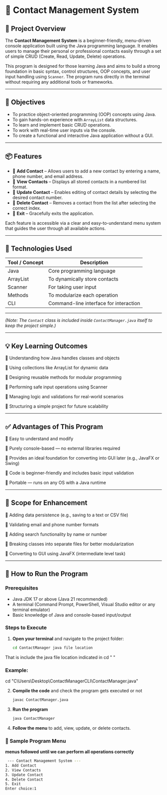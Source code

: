 # 📇 Contact Management System

## 📝 Project Overview

The **Contact Management System** is a beginner-friendly, menu-driven console application built using the Java programming language. It enables users to manage their personal or professional contacts easily through a set of simple CRUD (Create, Read, Update, Delete) operations.

This program is designed for those learning Java and aims to build a strong foundation in basic syntax, control structures, OOP concepts, and user input handling using `Scanner`. The program runs directly in the terminal without requiring any additional tools or frameworks.

---

## 🎯 Objectives

- To practice object-oriented programming (OOP) concepts using Java.
- To gain hands-on experience with `ArrayList` data structures.
- To learn and implement basic CRUD operations.
- To work with real-time user inputs via the console.
- To create a functional and interactive Java application without a GUI.

---

## 📦 Features

- 🔹 **Add Contact** – Allows users to add a new contact by entering a name, phone number, and email address.
- 🔹 **View Contacts** – Displays all stored contacts in a numbered list format.
- 🔹 **Update Contact** – Enables editing of contact details by selecting the desired contact number.
- 🔹 **Delete Contact** – Removes a contact from the list after selecting the correct index.
- 🔹 **Exit** – Gracefully exits the application.

Each feature is accessible via a clear and easy-to-understand menu system that guides the user through all available actions.

---

## 🔧 Technologies Used

| Tool / Concept | Description |
|----------------|-------------|
| Java  | Core programming language |
| ArrayList | To dynamically store contacts |
| Scanner | For taking user input |
| Methods | To modularize each operation |
| CLI | Command-line interface for interaction |

---

*(Note: The `Contact` class is included inside `ContactManager.java` itself to keep the project simple.)*

---

## 💡 Key Learning Outcomes

📌 Understanding how Java handles classes and objects

📌 Using collections like ArrayList for dynamic data

📌 Designing reusable methods for modular programming

📌 Performing safe input operations using Scanner

📌 Managing logic and validations for real-world scenarios

📌 Structuring a simple project for future scalability

---

## ✅ Advantages of This Program

📌 Easy to understand and modify

📌 Purely console-based — no external libraries required

📌 Provides an ideal foundation for converting into GUI later (e.g., JavaFX or Swing)

📌 Code is beginner-friendly and includes basic input validation

📌 Portable — runs on any OS with a Java runtime

---

## 🚀 Scope for Enhancement

📌 Adding data persistence (e.g., saving to a text or CSV file)

📌 Validating email and phone number formats

📌 Adding search functionality by name or number

📌 Breaking classes into separate files for better modularization

📌 Converting to GUI using JavaFX (intermediate level task)

---

## 🔨 How to Run the Program

### Prerequisites

- Java JDK 17 or above (Java 21 recommended)
- A terminal (Command Prompt, PowerShell, Visual Studio editor or any terminal emulator)
- Basic knowledge of Java and console-based input/output

### Steps to Execute

1. **Open your terminal** and navigate to the project folder:
   ```bash
   cd ContactManager java file location
 That is include the java file location indicated in cd " " 
 
 ### Example:
 cd "C\Users\Desktop\ContactManagerCLI\ContactManager.java"

2. **Compile the code** and check the program gets executed or not
   ```bash
   javac ContactManager.java

3. **Run the program**
   ```bash
   java ContactManager

4. **Follow the menu** to add, view, update, or delete contacts.

### 📸 Sample Program Menu

**menus followed until we can perform all operations correctly**

  ```bash
   --- Contact Management System ---
1. Add Contact
2. View Contacts
3. Update Contact
4. Delete Contact
5. Exit
Enter choice:1


